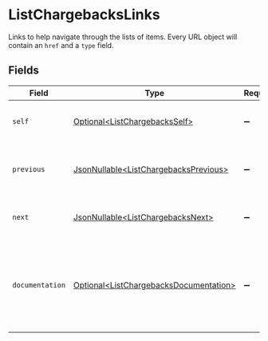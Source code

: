# ListChargebacksLinks

Links to help navigate through the lists of items. Every URL object will contain an `href` and a `type` field.


## Fields

| Field                                                                                              | Type                                                                                               | Required                                                                                           | Description                                                                                        |
| -------------------------------------------------------------------------------------------------- | -------------------------------------------------------------------------------------------------- | -------------------------------------------------------------------------------------------------- | -------------------------------------------------------------------------------------------------- |
| `self`                                                                                             | [Optional\<ListChargebacksSelf>](../../models/operations/ListChargebacksSelf.md)                   | :heavy_minus_sign:                                                                                 | The URL to the current set of items.                                                               |
| `previous`                                                                                         | [JsonNullable\<ListChargebacksPrevious>](../../models/operations/ListChargebacksPrevious.md)       | :heavy_minus_sign:                                                                                 | The previous set of items, if available.                                                           |
| `next`                                                                                             | [JsonNullable\<ListChargebacksNext>](../../models/operations/ListChargebacksNext.md)               | :heavy_minus_sign:                                                                                 | The next set of items, if available.                                                               |
| `documentation`                                                                                    | [Optional\<ListChargebacksDocumentation>](../../models/operations/ListChargebacksDocumentation.md) | :heavy_minus_sign:                                                                                 | In v2 endpoints, URLs are commonly represented as objects with an `href` and `type` field.         |